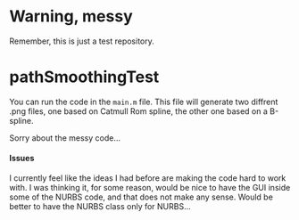 # Warning, messy
Remember, this is just a test repository.

# pathSmoothingTest

You can run the code in the `main.m` file. 
This file will generate two diffrent .png files, one based on Catmull Rom
spline, the other one based on a B-spline. 

Sorry about the messy code... 

#### Issues
I currently feel like the ideas I had before are making the code hard to work with. 
I was thinking it, for some reason, would be nice to have the GUI inside some of the NURBS code, and that does not make any sense.
Would be better to have the NURBS class only for NURBS...

